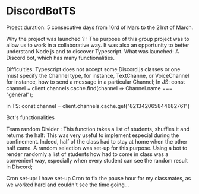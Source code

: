 # DiscordBotTS

Proect duration: 5 consecutive days from 16rd of Mars to the 21rst of March. 

Why the project was launched ? :
The purpose of this group project was to allow us to work in a collaborative way. It was also an opportunity to better understand Node js and to discover Typescript. 
What was launched:
A Discord bot, which has many functionalities. 

Difficulties: 
Typescript does not accept some Discord.js classes or one must specify the Channel type, for instance, TextChanne, or VoiceChannel
for instance, how to send a message in a particular Channel; 
In JS:
const channel = client.channels.cache.find(channel => Channel.name === "général");

in TS:
const channel = <TextChannel>client.channels.cache.get("821342065844682761")


Bot's functionalities 

Team random Divider :
This function takes a list of students, shuffles it and returns the half: This was very useful to implement especial during the confinement. Indeed, half of the class had to stay at home when the other half came. A random selection was set-up for this purpose. Using a bot to render randomly a list of students how had to come in class was a convenient way, especially when every student can see the random result in Discord;

Cron set-up: I have set-up Cron to fix the pause hour for my classmates, as we worked hard and couldn't see the time going...



